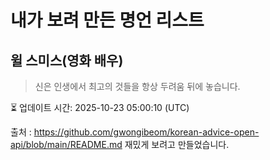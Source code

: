 # 내가 보려 만든 명언 리스트

##  윌 스미스(영화 배우)
> 신은 인생에서 최고의 것들을 항상 두려움 뒤에 놓습니다.


⏳ 업데이트 시간: 2025-10-23 05:00:10 (UTC)

출처 : https://github.com/gwongibeom/korean-advice-open-api/blob/main/README.md
재밌게 보려고 만들었습니다.
